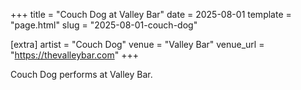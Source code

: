 +++
title = "Couch Dog at Valley Bar"
date = 2025-08-01
template = "page.html"
slug = "2025-08-01-couch-dog"

[extra]
artist = "Couch Dog"
venue = "Valley Bar"
venue_url = "https://thevalleybar.com"
+++

Couch Dog performs at Valley Bar.
